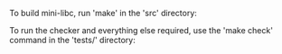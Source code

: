 To build mini-libc, run 'make' in the 'src' directory:

To run the checker and everything else required, use the 'make check' command in the 'tests/' directory:

